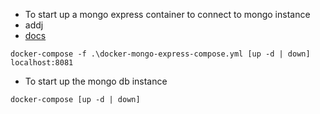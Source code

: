 * To start up a mongo express container to connect to mongo instance
* addj
* [docs](https://hub.docker.com/_/mongo-express)
 ```
 docker-compose -f .\docker-mongo-express-compose.yml [up -d | down]
 localhost:8081
 ```

* To start up the mongo db instance
 ```
 docker-compose [up -d | down]
 ```